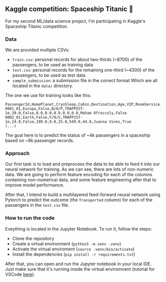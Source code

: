 ## Kaggle competition: Spaceship Titanic 🌌
For my second ML/data science project, I'm participating in Kaggle's Spaceship Titanic competition.

### Data

We are provided multiple CSVs:
* `train.csv`: personal records for about two-thirds (~8700) of the passengers, to be used as training data
* `test.csv`: personal records for the remaining one-third (~4300) of the passengers, to be used as test data
* `sample_submission`: a submission file in the correct format
Which are all located in the `data/` directory.

The one we use for training looks like this:
```csv
PassengerId,HomePlanet,CryoSleep,Cabin,Destination,Age,VIP,RoomService,FoodCourt,ShoppingMall,Spa,VRDeck,Name,Transported
0001_01,Europa,False,B/0/P,TRAPPIST-1e,39.0,False,0.0,0.0,0.0,0.0,0.0,Maham Ofracculy,False
0002_01,Earth,False,F/0/S,TRAPPIST-1e,24.0,False,109.0,9.0,25.0,549.0,44.0,Juanna Vines,True
(...)
```

The goal here is to predict the status of ~4k passengers in a spaceship based on ~8k passenger records. 

### Approach
Our first task is to load and preprocess the data to be able to feed it into our neural network for training. As we can see, there are lots of non-numeric data.
We are going to perform feature encoding for each of the columns containing non-numerical data, and some feature engineering after that to improve model performance.

After that, I intend to build a multilayered feed-forward neural network using Pytorch to predict the outcome (the `Transported` column) for each of the passengers in the `test.csv` file.

### How to run the code
Eveything is located in the Jupyter Notebook. To run it, follow the steps:

- Clone the repository
- Create a virtual environment (`python3 -m venv .venv`) 
- Activate the virtual enviroment (`source .venv/bin/activate`)
- Install the dependencies (`pip install -r requirements.txt`)

After that, you can open and run the Jupyter notebook in your local IDE. Just make sure that it's running inside the virtual enviromnent (tutorial for VSCode [here](https://code.visualstudio.com/docs/python/environments#_using-the-create-environment-command)).

